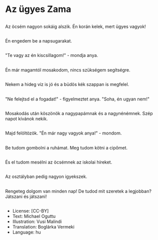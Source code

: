 # Az ügyes Zama

##
Az öcsém nagyon sokáig alszik. Én korán kelek, mert ügyes vagyok!

##
Én engedem be a napsugarakat.

##
"Te vagy az én kiscsillagom!" - mondja anya.

##
Én már magamtól mosakodom, nincs szükségem segítségre.

##
Nekem a hideg víz is jó és a büdös kék szappan is megfelel.

##
"Ne felejtsd el a fogadat!" - figyelmeztet anya. "Soha, én ugyan nem!"

##
Mosakodás után köszönök a nagypapámnak és a nagynénémnek. Szép napot kívánok nekik.

##
Majd felöltözök. "Én már nagy vagyok anya!" - mondom.

##
Be tudom gombolni a ruhámat. Meg tudom kötni a cipőmet.

##
És el tudom mesélni az öcsémnek az iskolai híreket.

##
Az osztályban pedig nagyon igyekszek.

##
Rengeteg dolgom van minden nap! De tudod mit szeretek a legjobban? Játszani és játszani!

##
* License: [CC-BY]
* Text: Michael Oguttu
* Illustration: Vusi Malindi
* Translation: Boglárka Vermeki
* Language: hu
